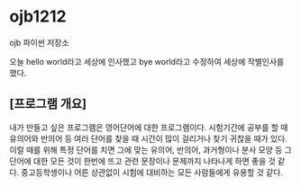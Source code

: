 # ojb1212
ojb 파이썬 저장소

오늘 hello world라고 세상에 인사했고 bye world라고 수정하여 세상에 작별인사를 했다.
## [프로그램 개요]
내가 만들고 싶은 프로그램은 영어단어에 대한 프로그램이다. 시험기간에 공부를 할 때 유의어와 반의어 등 여러 단어를 찾을 때 시간이 많이 걸리거나 찾기 귀찮을 때가 있다. 이럴 때를 위해 특정 단어를 치면 그에 맞는 유의어, 반의어, 과거형이나 분사 모양 등 그 단어에 대한 모든 것이 한번에 뜨고 관련 문장이나 문제까지 나타나게 하면 좋을 것 같다. 중고등학생이나 어른 상관없이 시험에 대비하는 모든 사람들에게 유용할 것 같다.

